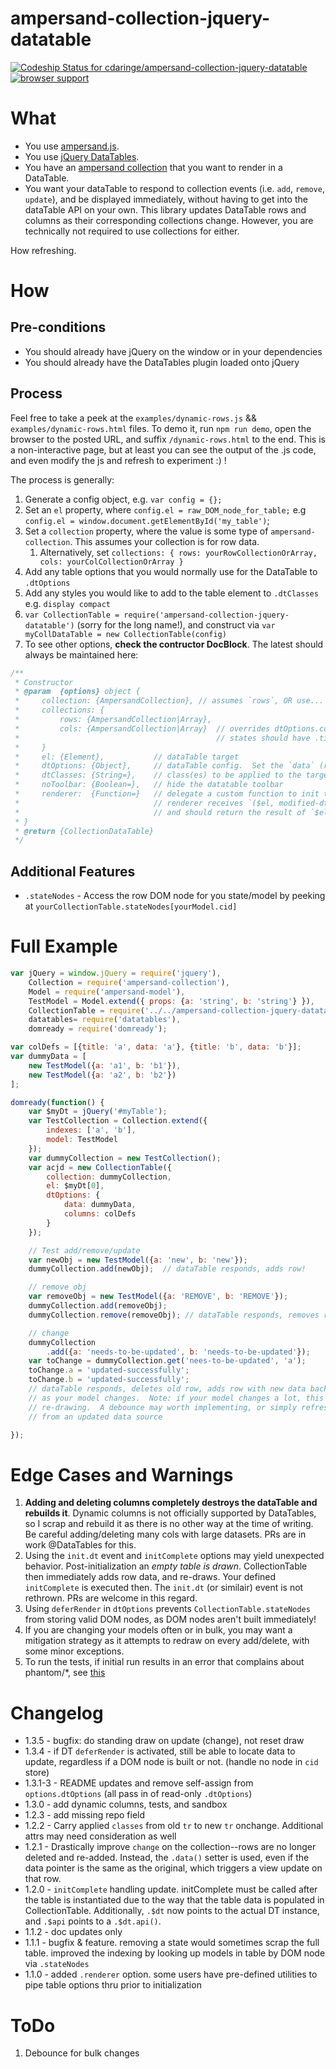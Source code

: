 # ampersand-collection-jquery-datatable
[ ![Codeship Status for cdaringe/ampersand-collection-jquery-datatable](https://codeship.com/projects/21ed5d70-9f55-0132-8711-02db7f3f2d41/status?branch=master)](https://codeship.com/projects/65128)
[![browser support](https://ci.testling.com/cdaringe/ampersand-collection-jquery-datatable.png)
](https://ci.testling.com/cdaringe/ampersand-collection-jquery-datatable.png)

# What

* You use [ampersand.js](https://ampersandjs.com/).
* You use [jQuery DataTables](https://datatables.net/).
* You have an [ampersand collection](https://github.com/AmpersandJS/ampersand-collection) that you want to render in a DataTable.
* You want your dataTable to respond to collection events (i.e. `add`, `remove`, `update`), and be displayed immediately, without having to get into the dataTable API on your own.  This library updates DataTable rows and columns as their corresponding collections change.  However, you are technically not required to use collections for either.

How refreshing.

# How

## Pre-conditions
* You should already have jQuery on the window or in your dependencies
* You should already have the DataTables plugin loaded onto jQuery

## Process
Feel free to take a peek at the `examples/dynamic-rows.js` && `examples/dynamic-rows.html` files.  To demo it, run `npm run demo`, open the browser to the posted URL, and suffix `/dynamic-rows.html` to the end.  This is a non-interactive page, but at least you can see the output of the .js code, and even modify the js and refresh to experiment :) !

The process is generally:

1. Generate a config object, e.g. `var config = {};`
1. Set an `el` property, where `config.el = raw_DOM_node_for_table;`  e.g `config.el = window.document.getElementById('my_table')`;
1. Set a `collection` property, where the value is some type of `ampersand-collection`.  This assumes your collection is for row data.
    1. Alternatively, set `collections: { rows: yourRowCollectionOrArray, cols: yourColCollectionOrArray }`
1. Add any table options that you would normally use for the DataTable to `.dtOptions`
1. Add any styles you would like to add to the table element to `.dtClasses` e.g. `display compact`
1. `var CollectionTable = require('ampersand-collection-jquery-datatable')` (sorry for the long name!), and construct via `var myCollDataTable = new CollectionTable(config)`
1. To see other options, **check the contructor DocBlock**.  The latest should always be maintained here:

```js
/**
 * Constructor
 * @param  {options} object {
 *     collection: {AmpersandCollection}, // assumes `rows`, OR use...
 *     collections: {
 *         rows: {AmpersandCollection|Array},
 *         cols: {AmpersandCollection|Array}  // overrides dtOptions.columns. Contained
 *                                            // states should have .title, and likely a .data & .id
 *     }
 *     el: {Element},           // dataTable target
 *     dtOptions: {Object},     // dataTable config.  Set the `data` (rows) and `columns` props as reqd
 *     dtClasses: {String=},    // class(es) to be applied to the target element/table
 *     noToolbar: {Boolean=},   // hide the datatable toolbar
 *     renderer:  {Function=}   // delegate a custom function to init the dataTable.
 *                              // renderer receives `($el, modified-dtOptions)`,
 *                              // and should return the result of `$el.DataTables(...)
 * }
 * @return {CollectionDataTable}
 */
```

## Additional Features

* `.stateNodes` - Access the row DOM node for you state/model by peeking at `yourCollectionTable.stateNodes[yourModel.cid]`


# Full Example
```js
var jQuery = window.jQuery = require('jquery'),
    Collection = require('ampersand-collection'),
    Model = require('ampersand-model'),
    TestModel = Model.extend({ props: {a: 'string', b: 'string'} }),
    CollectionTable = require('../../ampersand-collection-jquery-datatable'),
    datatables= require('datatables'),
    domready = require('domready');

var colDefs = [{title: 'a', data: 'a'}, {title: 'b', data: 'b'}];
var dummyData = [
    new TestModel({a: 'a1', b: 'b1'}),
    new TestModel({a: 'a2', b: 'b2'})
];

domready(function() {
    var $myDt = jQuery('#myTable');
    var TestCollection = Collection.extend({
        indexes: ['a', 'b'],
        model: TestModel
    });
    var dummyCollection = new TestCollection();
    var acjd = new CollectionTable({
        collection: dummyCollection,
        el: $myDt[0],
        dtOptions: {
            data: dummyData,
            columns: colDefs
        }
    });

    // Test add/remove/update
    var newObj = new TestModel({a: 'new', b: 'new'});
    dummyCollection.add(newObj);  // dataTable responds, adds row!

    // remove obj
    var removeObj = new TestModel({a: 'REMOVE', b: 'REMOVE'});
    dummyCollection.add(removeObj);
    dummyCollection.remove(removeObj); // dataTable responds, removes row!

    // change
    dummyCollection
        .add({a: 'needs-to-be-updated', b: 'needs-to-be-updated'});
    var toChange = dummyCollection.get('nees-to-be-updated', 'a');
    toChange.a = 'updated-successfully';
    toChange.b = 'updated-successfully';
    // dataTable responds, deletes old row, adds row with new data back in
    // as your model changes.  Note: if your model changes a lot, this is expensive
    // re-drawing.  A debounce may worth implementing, or simply refreshing the row
    // from an updated data source

});
```
# Edge Cases and Warnings

1. **Adding and deleting columns completely destroys the dataTable and rebuilds it**.  Dynamic columns is not officially supported by DataTables, so I scrap and rebuild it as there is no other way at the time of writing.  Be careful adding/deleting many cols with large datasets.  PRs are in work @DataTables for this.
1. Using the `init.dt` event and `initComplete` options may yield unexpected behavior.  Post-initialization an *empty table is drawn*.  CollectionTable then immediately adds row data, and re-draws.  Your defined `initComplete` is executed then.  The `init.dt` (or similair) event is not rethrown.  PRs are welcome in this regard.
1. Using `deferRender` in `dtOptions` prevents `CollectionTable.stateNodes` from storing valid DOM nodes, as DOM nodes aren't built immediately!
1. If you are changing your models often or in bulk, you may want a mitigation strategy as it attempts to redraw on every add/delete, with some minor exceptions.
1. To run the tests, if initial run results in an error that complains about phantom/*, see [this](https://github.com/AmpersandJS/ampersand-collection-view/issues/13#issuecomment-51083095)

# Changelog
* 1.3.5 - bugfix: do standing draw on update (change), not reset draw
* 1.3.4 - if DT `deferRender` is activated, still be able to locate data to update, regardless if a DOM node is built or not. (handle no node in `cid` store)
* 1.3.1-3 - README updates and remove self-assign from `options.dtOptions` (all pass in of read-only `.dtOptions`)
* 1.3.0 - add dynamic columns, tests, and sandbox
* 1.2.3 - add missing repo field
* 1.2.2 - Carry applied `classes` from old `tr` to new `tr` onchange.  Additional attrs may need consideration as well
* 1.2.1 - Drastically improve `change` on the collection--rows are no longer deleted and re-added.  Instead, the `.data()` setter is used, even if the data pointer is the same as the original, which triggers a view update on that row.
* 1.2.0 - `initComplete` handling update.  initComplete must be called after the table is instantiated due to the way that the table data is populated in CollectionTable.  Additionally, `.$dt` now points to the actual DT instance, and `.$api` points to a `.$dt.api()`.
* 1.1.2 - doc updates only
* 1.1.1 - bugfix & feature.  removing a state would sometimes scrap the full table. improved the indexing by looking up models in table by DOM node via `.stateNodes`
* 1.1.0 - added `.renderer` option.  some users have pre-defined utilities to pipe table options thru prior to initialization

# ToDo

1. Debounce for bulk changes
